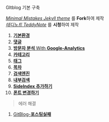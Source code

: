 GItblog 기본 구축

[_Minimal Mistakes Jekyll theme_](https://github.com/mmistakes/minimal-mistakes) 를 **Fork**하여 제작 <br>
[_테디노트 TeddyNote_](https://www.youtube.com/channel/UCt2wAAXgm87ACiQnDHQEW6Q) 를 **시청**하여 제작

1.  [**기본환경**]({{site.url}}/gitblog/GitBlog-기본환경)
1.  [**댓글**]({{site.url}}/gitblog/GitBlog-댓글)
1.  [**방문자 분석** With **Google-Analytics**]({{site.url}}/gitblog/GitBlog-Google-Analytics)
1.  [**카테고리**]({{site.url}}/gitblog/GitBlog-Category)
1.  [**태그**]({{site.url}}/gitblog/GitBlog-Tags)
1.  [**목차**]({{site.url}}/gitblog/GitBlog-TOC)
1.  [**검색엔진**]({{site.url}}/gitblog/GitBlog-SearchEngine)
1.  [**내부검색**]({{site.url}}/gitblog/GitBlog-내부검색)
1.  [**SideIndex 추가하기**]({{site.url}}/gitblog/GitBlog-sidebar인덱스)
1.  [**폰트 변경하기**]({{site.url}}/gitblog/GitBlog-Font)

> 에러 해결

1. [GitBlog-**포스팅실패**]({{site.url}}/gitblog/GitBlog-포스팅실패)
